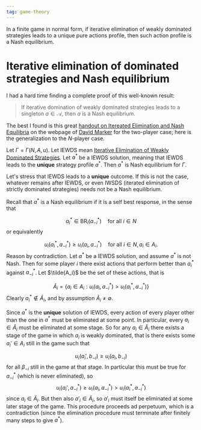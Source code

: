 ```yaml
---
tag: game-theory
---
```


In a finite game in normal form, if iterative elimination of weakly dominated strategies leads to a unique pure actions profile, then such action profile is a Nash equilibrium. 

# Iterative elimination of dominated strategies and Nash equilibrium

I had a hard time finding a complete proof of this well-known result: 

> If iterative domination of weakly dominated strategies leads to a singleton $a \in \mathcal{A}$, then $a$ is a Nash equilibrium.

The best I found is this great [handout on Itereated Elimination and Nash Equilibria](https://homepages.math.uic.edu/~marker/stat473-S16/IESDS.pdf) on the webpage of [David Marker](https://homepages.math.uic.edu/~marker/stat473-S16/) for the two-player case; here is the generalization to the $N$-player case.

Let $\Gamma = \Gamma(N, A, u)$. Let IEWDS mean [Iterative Elimination of Weakly Dominated Strategies](https://www.youtube.com/watch?v=E9IBWofIglc). Let $a^*$ be a IEWDS solution, meaning that IEWDS leads to the **unique** strategy profile $a^*$. Then $a^*$ is Nash equilibrium for $\Gamma$.

Let's stress that IEWDS leads to a **unique** outcome. If this is not the case, whatever remains after IEWDS, or even IWSDS (iterated elimination of strictly dominated strategies) needs not be a Nash equilibrium.

Recall that $a^*$ is a Nash equilibrium if it is a self best response, in the sense that

$$
a^*_i \in \text{BR}_i(a^*_{-i}) \quad \text{for all } i \in N
$$
or equivalently

$$
u_i(a^*_i, a^*_{-i}) \geq u_i(a_i, a^*_{-i})  \quad \text{for all } i \in N, a_i \in A_i.
$$
Reason by contradiction. Let $a^*$ be a IEWDS solution, and assume $a^*$ is not Nash. Then for some player $i$ there exist actions that perform better than $a^*_i$ against $a^*_{-i}$. Let $\tilde{A_i}$ be the set of these actions, that is

  $$
\tilde{A}_i =
\{ a_i \in A_i: u_i(a_i, a^*_{-i}) > u_i(a^*_i, a^*_{-i}) \}
$$
Clearly $a^*_i \notin \tilde{A}_i$, and by assumption $\tilde{A}_i \neq \emptyset$.

Since $a^*$ is the **unique** solution of IEWDS, every action of every player other than the one in $a^*$ must be eliminated at some point. In particular, every $a_i \in \tilde{A}_i$ must be eliminated at some stage. So for any $a_i \in \tilde{A}_i$ there exists a stage of the game in which $a_i$ is weakly dominated, that is there exists some $a_i' \in A_i$ still in the game such that

$$
u_i(a_i', b_{-i}) \geq u_i(a_i, b_{-i})
$$
for all $\beta_{-i}$ still in the game at that stage. In particular this must be true for $a^*_{-i}$ (which is never eliminated), so
$$
u_i(a_i', a^*_{-i}) \geq u_i(a_i, a^*_{-i}) > u_i(a^*_i, a^*_{-i})
$$
since $a_i \in \tilde{A}_i$. But then also $a'_i \in \tilde{A}_i$, so $a'_i$ must itself be eliminated at some later stage of the game. This procedure proceeds ad perpetuum, which is a contradiction (since the elimination procedure must terminate after finitely many steps to give $a^*$).
